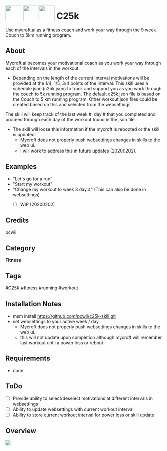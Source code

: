 # <img src='https://raw.githack.com/FortAwesome/Font-Awesome/master/svgs/solid/couch.svg' card_color='#40DBB0' width='50' height='50' style='vertical-align:bottom'/> <img src='https://raw.githack.com/FortAwesome/Font-Awesome/master/svgs/solid/arrow-circle-right.svg' card_color='#40DBB0' width='50' height='50' style='vertical-align:bottom'/><img src='https://raw.githack.com/FortAwesome/Font-Awesome/master/svgs/solid/running.svg' card_color='#40DBB0' width='50' height='50' style='vertical-align:bottom'/> C25k 
Use mycroft.ai as a fitness coach and work your way through the 9 week 
Couch to 5km running program.
## About
Mycroft.ai becomes your motivational coach as you work your way through each of the intervals in the workout.
* Depending on the length of the current interval motivations will be provided at the 1/4, 1/5, 3/4
points of the interval.
This skill uses a schedule json (c25k.json) to track and support you as you work 
through the couch to 5k running program.
The default c25k.json file is based on the Couch to 5 km running program.
Other workout json files could be created based on this and selected from the websettings.

The skill will keep track of the last week #, day # that you completed and proceed through each day
of the workout found in the json file.
* The skill will loose this information if the mycroft is rebooted or the skill is updated.
    - Mycroft does not properly push websettings changes in skills to the web ui.
    - I will work to address this in future updates (20200202).

## Examples
* "Let's go for a run"
* "Start my workout"
* "Change my workout to week 3 day 4" (This can also be done in websettings)
    - [ ] WIP (20200202)
    

## Credits
pcwii

## Category
**Fitness**

## Tags
#C25K
#fitness
#running
#workout

## Installation Notes
- msm install https://github.com/pcwii/c25k-skill.git
- set websettings to your active week / day
    - Mycroft does not properly push websettings changes in skills to the web ui.
    - this will not update upon completion although mycroft will remember last workout until a power loss or reboot

## Requirements
- none

## ToDo
- [ ] Provide ability to select/deselect motivations at different intervals in websettings
- [ ] Ability to update websettings with current workout interval
- [ ] Ability to store current workout interval for power loss or skill update

## Overview
<img src='http://www.tombenninger.com/files/2011/09/VisualC25K.v1_0b.png'/>

